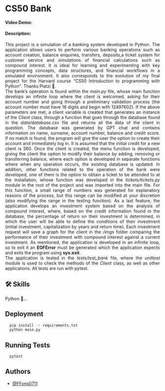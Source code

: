 # CS50 Bank

#### Video Demo:  <URL HERE>
#### Description:

<div style="text-align: justify;">
This project is a simulation of a banking system developed in Python. The application allows users to perform various banking operations such as account creation, balance enquiries, transfers, deposits,a ticket system for customer service and simulations of financial calculations such as compound interest. It is ideal for learning and experimenting with key programming concepts, data structures, and financial workflows in a simulated environment. It also corresponds to the evolution of my final project for the Harvard course "CS50 Introduction to programming with Python". Thanks Platzi 💚.
</div>

<div style="text-align: justify;">
The bank’s operation is found within the <em>main.py</em> file, whose main function develops an infinite loop where the client is welcomed, asking for their account number and going through a preliminary validation process (the account number must have 16 digits and begin with 12497602). If the above parameters are met, a client variable is created that generates an instance of the <em>Client</em> class, through a function that goes through the database found in the <em>data/database.csv</em> file and returns all the data of the client in question. The database was generated by GPT chat and contains information on name, surname, account number, balance and credit score. If no match is found, the program will give the user the option to create their account and immediately log in. It is assumed that the initial credit for a new client is 560. Once the client is created, the menu function is developed, giving the client the option to modify their balance by adding, removing or transferring balance, where each option is developed in separate functions where when any operation occurs, the existing database is updated. In addition, other functions related to the operation of the bank were developed, one of them is the option to obtain a ticket to be attended to at the installation, whose function was developed in the <em>tickets/tickets.py</em> module in the root of the project and was imported into the main file. For this function, a small range of numbers was generated for explanatory reasons of the process, but this range can be modified at your discretion (also modifying the range in the testing function). As a last feature, the application develops an investment system based on the analysis of compound interest, where, based on the credit information found in the database, the percentage of return on their investment is determined, in which the user will be able to define the conditions of their investment (initial investment, capitalization by years and return time). Each investment request will save a graph for the client in the <em>/imgs</em> folder comparing the performance of their investment with compound interest against a current investment. As mentioned, the application is developed in an infinite loop, so to exit it an <strong>EOFError</strong> must be generated which the application expects and exits the program using <strong>sys.exit</strong>.
</div>

<div style="text-align: justify;">
The application is tested in the <em>tests/test_bank</em> file, where the <em>unittest</em> module is used to check the methods of the <em>Client</em> class, as well as other applications. All tests are run with pytest.
</div>


## 🛠 Skills
Python 💚...

## Deployment
```bash
  pip install -r requirements.txt
  python main.py
```

## Running Tests
```bash
  pytest 
```

## Authors
- [@FFons0711](https://https://github.com/FFons0711)

